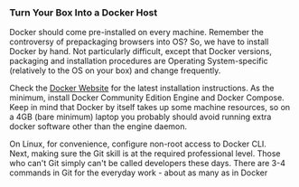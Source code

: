 ### Turn Your Box Into a Docker Host 

Docker should come pre-installed on every machine. Remember the controversy of prepackaging browsers into OS? So, we have to install Docker by hand. Not particularly difficult, except that Docker versions, packaging and installation procedures are Operating System-specific (relatively to the OS on your box) and change frequently. 

Check the [Docker Website](docker.com) for the latest installation instructions. As the minimum, install Docker Community Edition Engine and Docker Compose. Keep in mind that Docker by itself takes up some machine resources, so on a 4GB (bare minimum) laptop you probably should avoid running extra docker software other than the engine daemon. 

On Linux, for convenience, configure non-root access to Docker CLI.
<br>
Next, making sure the Git skill is at the required professional level. Those who can't Git simply can't be called developers these days. There are 3-4 commands in Git for the everyday work - about as many as in Docker